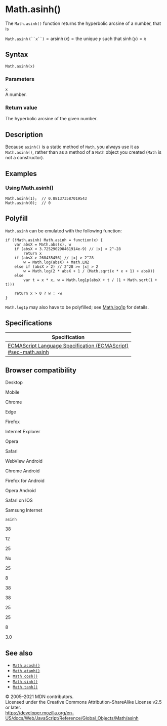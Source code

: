 Math.asinh()
============

The `Math.asinh()` function returns the hyperbolic arcsine of a number, that is

`Math.asinh` `(``x``)` = arsinh (*x*) = the unique *y* such that sinh (*y*) = *x*

Syntax
------

    Math.asinh(x)

### Parameters

`x`  
A number.

### Return value

The hyperbolic arcsine of the given number.

Description
-----------

Because `asinh()` is a static method of `Math`, you always use it as `Math.asinh()`, rather than as a method of a `Math` object you created (`Math` is not a constructor).

Examples
--------

### Using Math.asinh()

    Math.asinh(1);  // 0.881373587019543
    Math.asinh(0);  // 0

Polyfill
--------

`Math.asinh` can be emulated with the following function:

    if (!Math.asinh) Math.asinh = function(x) {
        var absX = Math.abs(x), w
        if (absX < 3.725290298461914e-9) // |x| < 2^-28
            return x
        if (absX > 268435456) // |x| > 2^28
            w = Math.log(absX) + Math.LN2
        else if (absX > 2) // 2^28 >= |x| > 2
            w = Math.log(2 * absX + 1 / (Math.sqrt(x * x + 1) + absX))
        else
            var t = x * x, w = Math.log1p(absX + t / (1 + Math.sqrt(1 + t)))

        return x > 0 ? w : -w
    }

`Math.log1p` may also have to be polyfilled; see [Math.log1p](log1p) for details.

Specifications
--------------

<table><thead><tr class="header"><th>Specification</th></tr></thead><tbody><tr class="odd"><td><a href="https://tc39.es/ecma262/#sec-math.asinh">ECMAScript Language Specification (ECMAScript)<br />
<span class="small">#sec-math.asinh</span></a></td></tr></tbody></table>

Browser compatibility
---------------------

Desktop

Mobile

Chrome

Edge

Firefox

Internet Explorer

Opera

Safari

WebView Android

Chrome Android

Firefox for Android

Opera Android

Safari on IOS

Samsung Internet

`asinh`

38

12

25

No

25

8

38

38

25

25

8

3.0

See also
--------

-   [`Math.acosh()`](acosh)
-   [`Math.atanh()`](atanh)
-   [`Math.cosh()`](cosh)
-   [`Math.sinh()`](sinh)
-   [`Math.tanh()`](tanh)

© 2005–2021 MDN contributors.  
Licensed under the Creative Commons Attribution-ShareAlike License v2.5 or later.  
<a href="https://developer.mozilla.org/en-US/docs/Web/JavaScript/Reference/Global_Objects/Math/asinh" class="_attribution-link">https://developer.mozilla.org/en-US/docs/Web/JavaScript/Reference/Global_Objects/Math/asinh</a>

